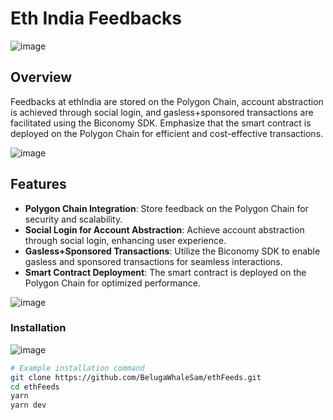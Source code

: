 # Eth India Feedbacks

![image](https://github.com/BelugaWhaleSam/ethFeeds/assets/99763743/772d37be-62c4-4919-8c07-76a25057ca36)

## Overview

Feedbacks at ethIndia are stored on the Polygon Chain, account abstraction is achieved through social login, and gasless+sponsored transactions are facilitated using the Biconomy SDK. Emphasize that the smart contract is deployed on the Polygon Chain for efficient and cost-effective transactions.

![image](https://github.com/BelugaWhaleSam/ethFeeds/assets/99763743/3e2ac811-3473-432c-8544-1e03778751a3)

## Features

- **Polygon Chain Integration**: Store feedback on the Polygon Chain for security and scalability.
- **Social Login for Account Abstraction**: Achieve account abstraction through social login, enhancing user experience.
- **Gasless+Sponsored Transactions**: Utilize the Biconomy SDK to enable gasless and sponsored transactions for seamless interactions.
- **Smart Contract Deployment**: The smart contract is deployed on the Polygon Chain for optimized performance.

![image](https://github.com/BelugaWhaleSam/ethFeeds/assets/99763743/31fa387b-f06a-4818-8de1-1047e1109108)

### Installation

![image](https://github.com/BelugaWhaleSam/ethFeeds/assets/99763743/4a438995-5f4d-4f7f-b0bf-44ffc19689c6)

```bash
# Example installation command
git clone https://github.com/BelugaWhaleSam/ethFeeds.git
cd ethFeeds
yarn
yarn dev
